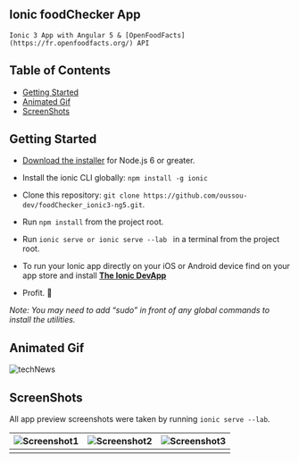 ## **Ionic foodChecker App**

~~~
Ionic 3 App with Angular 5 & [OpenFoodFacts](https://fr.openfoodfacts.org/) API
~~~

## Table of Contents
 - [Getting Started](#getting-started)
 - [Animated Gif](#animated-gif)
 - [ScreenShots](#screenshots)

## Getting Started

* [Download the installer](https://nodejs.org/) for Node.js 6 or greater.
* Install the ionic CLI globally: `npm install -g ionic`
* Clone this repository: `git clone https://github.com/oussou-dev/foodChecker_ionic3-ng5.git`.
* Run `npm install` from the project root.
* Run `ionic serve or ionic serve --lab ` in a terminal from the project root.
* To run your Ionic app directly on your iOS or Android device find on your app store and install [**The Ionic DevApp**](https://ionicframework.com/docs/pro/devapp/) 

* Profit. :tada:

_Note: You may need to add “sudo” in front of any global commands to install the utilities._

## Animated Gif 

![techNews](https://github.com/oussou-dev/techNews_ionic3/blob/master/sc-foodChecker.gif)

## ScreenShots

All app preview screenshots were taken by running `ionic serve --lab`.

| ![Screenshot1](https://github.com/oussou-dev/foodChecker_ionic3-ng5/blob/master/sc-home.png) | ![Screenshot2](https://github.com/oussou-dev/foodChecker_ionic3-ng5/blob/master/sc-add-pgrm.png) | ![Screenshot3](https://github.com/oussou-dev/foodChecker_ionic3-ng5/blob/master/sc-pgrms.png) |
| ------ | ------ | ------ |
|  |  |  |
